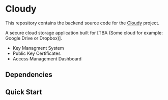 # Cloudy
This repository contains the backend source code for the [Cloudy](https://github.com/dhrvrc/cloudy) project.

A secure cloud storage application built for [TBA (Some cloud for example: Google Drive or Dropbox)].
- Key Managment System
- Public Key Certificates
- Access Management Dashboard

## Dependencies 

## Quick Start
